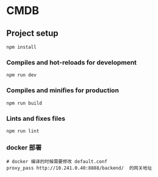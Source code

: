 # CMDB

## Project setup
```
npm install
```

### Compiles and hot-reloads for development
```
npm run dev
```

### Compiles and minifies for production
```
npm run build
```

### Lints and fixes files
```
npm run lint
```
### docker 部署
```
# docker 编译的时候需要修改 default.conf
proxy_pass http://10.241.0.40:8888/backend/  的网关地址
```